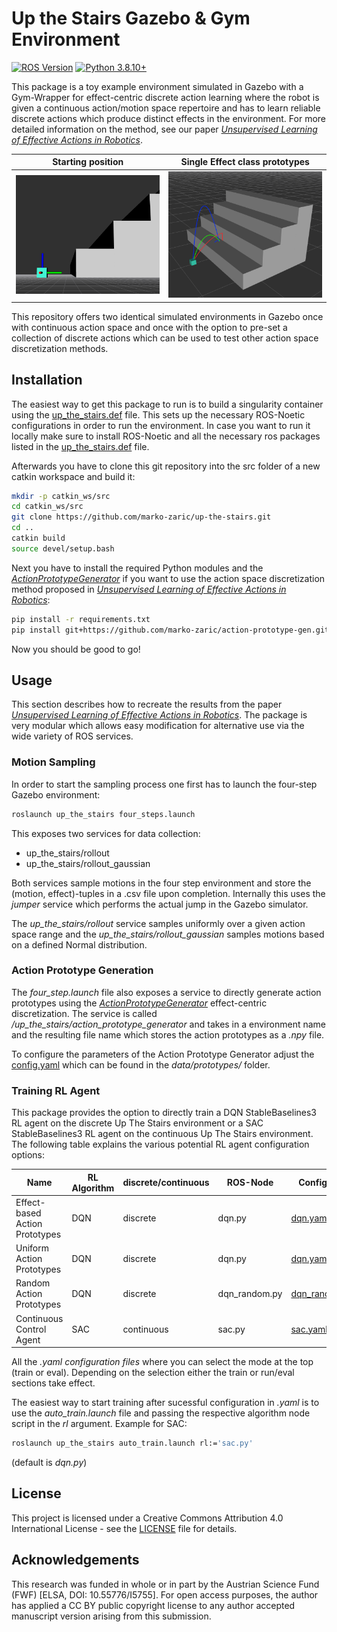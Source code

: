 # Up the Stairs Gazebo & Gym Environment
[![ROS Version](https://img.shields.io/badge/ROS-Noetic-brightgreen.svg?logo=ros)](https://ros.org/) [![Python 3.8.10+](https://img.shields.io/badge/python-3.8.10+-blue.svg?logo=python)](https://www.python.org/downloads/release/python-3810/)


This package is a toy example environment simulated in Gazebo with a Gym-Wrapper for effect-centric discrete action learning where the robot is given a continuous action/motion space repertoire and has to learn reliable discrete actions which produce distinct effects in the environment. For more detailed information on the method, see our paper [*Unsupervised Learning of Effective Actions in Robotics*][paper].

Starting position            |  Single Effect class prototypes
:-------------------------:|:-------------------------:
![](media/start_position.png)  |  ![](media/1_step.png)

This repository offers two identical simulated environments in Gazebo once with continuous action space and once with the option to pre-set a collection of discrete actions which can be used to test other action space discretization methods.

## Installation
The easiest way to get this package to run is to build a singularity container using the [up_the_stairs.def](singularity/up_the_stairs.def) file. This sets up the necessary ROS-Noetic configurations in order to run the environment. In case you want to run it locally make sure to install ROS-Noetic and all the necessary ros packages listed in the [up_the_stairs.def](singularity/up_the_stairs.def) file.

Afterwards you have to clone this git repository into the src folder of a new catkin workspace and build it: 

```bash
mkdir -p catkin_ws/src
cd catkin_ws/src
git clone https://github.com/marko-zaric/up-the-stairs.git
cd ..
catkin build
source devel/setup.bash
```

Next you have to install the required Python modules and the [*ActionPrototypeGenerator*][actprogen] if you want to use the action space discretization method proposed in [*Unsupervised Learning of Effective Actions in Robotics*][paper]:

```bash
pip install -r requirements.txt
pip install git+https://github.com/marko-zaric/action-prototype-gen.git
```

Now you should be good to go!

## Usage
This section describes how to recreate the results from the paper [*Unsupervised Learning of Effective Actions in Robotics*][paper]. The package is very modular which allows easy modification for alternative use via the wide variety of ROS services.

### Motion Sampling
In order to start the sampling process one first has to launch the four-step Gazebo environment:
```bash
roslaunch up_the_stairs four_steps.launch
```
This exposes two services for data collection:

- up_the_stairs/rollout
- up_the_stairs/rollout_gaussian

Both services sample motions in the four step environment and store the (motion, effect)-tuples in a .csv file upon completion. Internally this uses the *jumper* service which performs the actual jump in the Gazebo simulator.

The *up_the_stairs/rollout*  service samples uniformly over a given action space range and the *up_the_stairs/rollout_gaussian* samples motions based on a defined Normal distribution.

### Action Prototype Generation
The *four_step.launch* file also exposes a service to directly generate action prototypes using the [*ActionPrototypeGenerator*][actprogen] effect-centric discretization. The service is called */up_the_stairs/action_prototype_generator* and takes in a environment name and the resulting file name which stores the action prototypes as a *.npy* file.

To configure the parameters of the Action Prototype Generator adjust the [config.yaml](data/prototypes/up_the_stairs_v1/config.yaml) which can be found in the *data/prototypes/* folder. 

### Training RL Agent
This package provides the option to directly train a DQN StableBaselines3 RL agent on the discrete Up The Stairs environment or a SAC StableBaselines3 RL agent on the continuous Up The Stairs environment. The following table explains the various potential RL agent configuration options:

| Name| RL Algorithm | discrete/continuous  | ROS-Node | Configuration  |
|---|---|---|---|---|
| Effect-based Action Prototypes  | DQN  | discrete  | dqn.py | [dqn.yaml](rl/dqn.yaml)  |
| Uniform Action Prototypes  | DQN  | discrete  | dqn.py  | [dqn.yaml](rl/dqn.yaml)   |
| Random Action Prototypes  | DQN  | discrete  | dqn_random.py  | [dqn_random.yaml](rl/dqn_random.yaml)  |
| Continuous Control Agent  | SAC  | continuous  | sac.py  | [sac.yaml](rl/sac.yaml)  |

All the *.yaml configuration files* where you can select the mode at the top (train or eval). Depending on the selection either the train or run/eval sections take effect.

The easiest way to start training after sucessful configuration in *.yaml* is to use the *auto_train.launch* file and passing the respective algorithm node script in the *rl* argument. Example for SAC:

```bash
roslaunch up_the_stairs auto_train.launch rl:='sac.py'
```
(default is *dqn.py*)
## License
This project is licensed under a Creative Commons Attribution 4.0 International License - see the [LICENSE](LICENSE) file for details.

## Acknowledgements
This research was funded in whole or in part by the Austrian Science Fund (FWF) [ELSA, DOI: 10.55776/I5755]. For open access purposes, the author has applied a CC BY public copyright license to any author accepted manuscript version arising from this submission.


[paper]: <https://arxiv.org/abs/2404.02728>
[actprogen]: <https://github.com/marko-zaric/action-prototype-gen>
